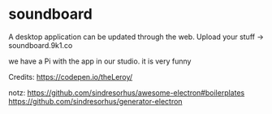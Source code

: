 # soundboard



A desktop application can be updated through the web. Upload your stuff -> soundboard.9k1.co

we have a Pi with the app in our studio. it is very funny

Credits: https://codepen.io/theLeroy/




notz: 
https://github.com/sindresorhus/awesome-electron#boilerplates
https://github.com/sindresorhus/generator-electron


